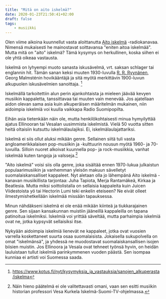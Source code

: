 ```yaml
---
title: "Mitä on aito iskelmä?"
date: 2020-01-23T21:50:41+02:00
draft: false
tags:
    - musiikki
---
```


Olen viime aikoina kuunnellut vasta aloittanutta [Aito iskelmä] -radiokanavaa. Nimensä mukaisesti he mainostavat soittavansa "eniten aitoa iskelmää". Mutta mitä on "aito" iskelmä? Tämä kysymys on herkullinen, koska siihen ei ole yhtä oikeaa vastausta.<!--more-->

Iskelmä on lyhyempi muoto sanasta iskusävelmä, vrt. saksan schlager tai englannin hit. Tämän sanan keksi muuten 1930-luvulla [R. R. Ryynänen], Georg Malmsténin hovikääntäjä ja sitä myötä merkittävin 1900-luvun alkupuolen iskusävelmien sanoittaja.
[^iskelmä-sana]

Iskelmällä tarkoitettiin alun perin ajankohtaista ja mieleen jäävää kevyen musiikin kappaletta, tanssittavaa tai muuten vain menevää. Jos ajatellaan aidon olevan sama asia kuin alkuperäisen määritelmän mukainen, niin aidoimpia iskelmiä voi kuulla vaikkapa Radio Suomipopilta.

Eihän asia tietenkään näin ole, mutta henkilökohtaisesti minua hymyilyttää ajatus Ellinooran tai Vesalan uusimmista iskelmistä. Vielä 50 vuotta sitten heitä oltaisiin kutsuttu iskelmälaulajiksi. Ei, iskelmälaulajattariksi.

Iskelmä ei siis ollut aluksi mikään genre. Sellainen siitä tuli vasta angloamerikkalaisen pop-musiikin ja -kulttuurin nousun myötä 1960- ja 70-luvuilla. Silloin nuoret alkoivat kuunnella pop- ja rock-musiikkia, vanhat iskelmää kuten tangoja ja valsseja.[^iskelmä-genre]

"Aito iskelmä" voisi siis olla genre, joka sisältää ennen 1970-lukua julkaistun populaarimusiikin ja vanhemman yleisön makuun sävelletyt suomalaiskansalliset kappaleet. Nyt aletaan olla jo lähempänä Aito iskelmä -kanavan musiikillista tarjontaa: Juha Tapiota, Merja Rantamäkeä, Kirkaa ja Beatlesia. Mutta miksi soittolistalla on sellaisia kappaleita kuin Juicen Viidestoista yö tai Hectorin Lumi teki enkelin eteiseen? Ne eivät olleet ilmestymishetkellään iskelmää missään tapauksessa.

Minun nähdäkseni iskelmä ei ole enää mikään kiinteä ja tiukkarajainen genre. Sen sijaan kansakunnan muistiin jääneillä kappaleilla on tapana patinoitua iskelmiksi. Iskelmiä voi yrittää säveltää, mutta parhaimpia iskelmiä ovat ne, jotka kypsyvät sellaisiksi itse.

Nykyään aidoimpia iskelmiä lienevät ne kappaleet, jotka ovat vuosien varrella koskettaneet suurta osaa suomalaisista. Jokaisella sukupolvella on omat "iskelmänsä", ja yhdessä ne muodostavat suomalaiskansallisen isojen biisien muistin. Jos Ellinoora ja Vesala ovat tehneet työnsä hyvin, on heidän lauluistaan tullut iskelmiä parinkymmenen vuoden päästä. Sen isompaa kunniaa ei artisti voi Suomessa saada.

[Aito iskelmä]: https://www.supla.fi/aitoiskelma
[R. R. Ryynänen]: https://fi.wikipedia.org/wiki/R._R._Ryyn%C3%A4nen
[^iskelmä-sana]: https://www.kotus.fi/nyt/kysymyksia_ja_vastauksia/sanojen_alkuperasta/iskelma
[^iskelmä-genre]: Näin hieno päätelmä ei ole valitettavasti omani, vaan sen esitti musiikin historian professori Vesa Kurkela Iskelmä-Suomi-TV-ohjelmassa.
